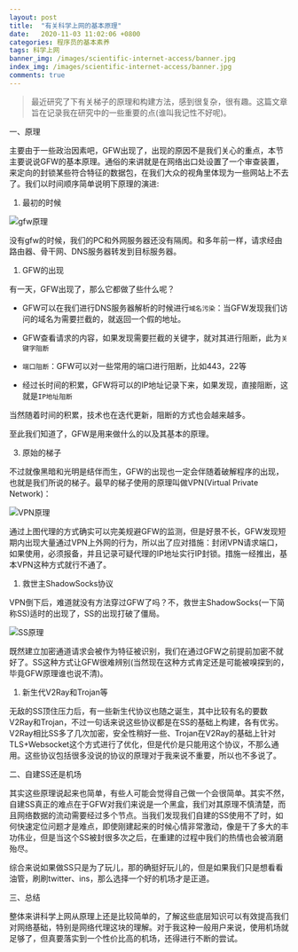 ```yaml
---
layout: post
title:  "有关科学上网的基本原理"
date:   2020-11-03 11:02:06 +0800
categories: 程序员的基本素养
tags: 科学上网
banner_img: /images/scientific-internet-access/banner.jpg
index_img: /images/scientific-internet-access/banner.jpg
comments: true
---
```


> 最近研究了下有关梯子的原理和构建方法，感到很复杂，很有趣。这篇文章旨在记录我在研究中的一些重要的点(谁叫我记性不好呢)。

一、原理

主要由于一些政治因素吧，GFW出现了，出现的原因不是我们关心的重点，本节主要说说GFW的基本原理。通俗的来讲就是在网络出口处设置了一个审查装置，来定向的封锁某些符合特征的数据包，在我们大众的视角里体现为一些网站上不去了。我们以时间顺序简单说明下原理的演进:

1. 最初的时候

![gfw原理](/images/scientific-internet-access/gfw-theory-1.png)

没有gfw的时候，我们的PC和外网服务器还没有隔阂。和多年前一样，请求经由路由器、骨干网、DNS服务器转发到目标服务器。

1. GFW的出现

有一天，GFW出现了，那么它都做了些什么呢？

- GFW可以在我们进行DNS服务器解析的时候进行`域名污染`：当GFW发现我们访问的域名为需要拦截的，就返回一个假的地址。

- GFW查看请求的内容，如果发现需要拦截的关键字，就对其进行阻断，此为`关键字阻断`

- `端口阻断`：GFW可以对一些常用的端口进行阻断，比如443，22等

- 经过长时间的积累，GFW将可以的IP地址记录下来，如果发现，直接阻断，这就是`IP地址阻断`

当然随着时间的积累，技术也在迭代更新，阻断的方式也会越来越多。

至此我们知道了，GFW是用来做什么的以及其基本的原理。

3. 原始的梯子

不过就像黑暗和光明是结伴而生，GFW的出现也一定会伴随着破解程序的出现，也就是我们所说的梯子。最早的梯子使用的原理叫做VPN(Virtual Private Network)：

![VPN原理](/images/scientific-internet-access/gfw-theory-2.png)

通过上图代理的方式确实可以完美规避GFW的监测，但是好景不长，GFW发现短期内出现大量通过VPN上外网的行为，所以出了应对措施：封闭VPN请求端口，如果使用，必须报备，并且记录可疑代理的IP地址实行IP封锁。措施一经推出，基本VPN这种方式就行不通了。

1. 救世主ShadowSocks协议

VPN倒下后，难道就没有方法穿过GFW了吗？不，救世主ShadowSocks(一下简称SS)适时的出现了，SS的出现打破了僵局。

![SS原理](/images/scientific-internet-access/gfw-theory-3.png)

既然建立加密通道请求会被作为特征被识别，我们在通过GFW之前提前加密不就好了。SS这种方式让GFW很难辨别(当然现在这种方式肯定还是可能被嗅探到的，毕竟GFW原理谁也说不清)。

1. 新生代V2Ray和Trojan等

无敌的SS顶住压力后，有一些新生代协议也随之诞生，其中比较有名的要数V2Ray和Trojan，不过一句话来说这些协议都是在SS的基础上构建，各有优劣。V2Ray相比SS多了几次加密，安全性稍好一些、Trojan在V2Ray的基础上针对TLS+Websocket这个方式进行了优化，但是代价是只能用这个协议，不那么通用。这些协议包括很多没说的协议的原理对于我来说不重要，所以也不多说了。

二、自建SS还是机场

其实这些原理说起来也简单，有些人可能会觉得自己做一个会很简单。其实不然，自建SS真正的难点在于GFW对我们来说是一个黑盒，我们对其原理不慎清楚，而且网络数据的流动需要经过多个节点。当我们发现我们自建的SS使用不了时，如何快速定位问题才是难点，即使刚建起来的时候心情非常激动，像是干了多大的丰功伟业，但是当这个SS被封很多次之后，在重建的过程中我们的热情也会被消磨殆尽。

综合来说如果做SS只是为了玩儿，那的确挺好玩儿的，但是如果我们只是想看看油管，刷刷twitter、ins，那么选择一个好的机场才是正道。

三、总结

整体来讲科学上网从原理上还是比较简单的，了解这些底层知识可以有效提高我们对网络基础，特别是网络代理这块的理解。对于我这种一般用户来说，使用机场就足够了，但真要落实到一个性价比高的机场，还得进行不断的尝试。